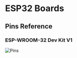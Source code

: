 # ESP32 Boards

## Pins Reference

### ESP-WROOM-32 Dev Kit V1

![Pins](https://i.imgur.com/bCuaOxa.png?1)
